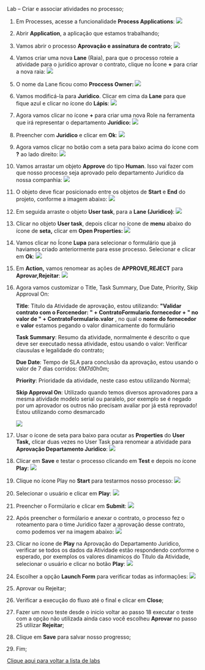 ﻿Lab – Criar e associar atividades no processo;

1. Em Processes, acesse a funcionalidade **Process Applications**:
   ![](Aspose.Words.2b69f4e8-d131-4524-b9f4-e07d5f2f1f9d.001.png)
1. Abrir **Application**, a aplicação que estamos trabalhando;
1. Vamos abrir o processo **Aprovação e assinatura de contrato**;
   ![](Aspose.Words.2b69f4e8-d131-4524-b9f4-e07d5f2f1f9d.002.png)
1. Vamos criar uma nova **Lane** (Raia), para que o processo roteie a atividade para o jurídico aprovar o contrato, clique no Ícone **+** para criar a nova raia:
   ![](Aspose.Words.2b69f4e8-d131-4524-b9f4-e07d5f2f1f9d.003.png)
1. O nome da Lane ficou como **Proccess Owner:
   ![](Aspose.Words.2b69f4e8-d131-4524-b9f4-e07d5f2f1f9d.004.png)**
1. Vamos modificá-la para **Juridico**. Clicar em cima da **Lane** para que fique azul e clicar no ícone do **Lápis**:
   ![](Aspose.Words.2b69f4e8-d131-4524-b9f4-e07d5f2f1f9d.005.png)
1. Agora vamos clicar no ícone **+** para criar uma nova Role na ferramenta que irá representar o departamento **Jurídico:**
   ![](Aspose.Words.2b69f4e8-d131-4524-b9f4-e07d5f2f1f9d.006.png)
1. Preencher com **Juridico** e clicar em **Ok**:
   ![](Aspose.Words.2b69f4e8-d131-4524-b9f4-e07d5f2f1f9d.007.png)
1. Agora vamos clicar no botão com a seta para baixo acima do ícone com **?** ao lado direito:
   ![](Aspose.Words.2b69f4e8-d131-4524-b9f4-e07d5f2f1f9d.008.png)
1. Vamos arrastar um objeto **Approve** do tipo **Human**. Isso vai fazer com que nosso processo seja aprovado pelo departamento Juridico da nossa companhia:
   ![](Aspose.Words.2b69f4e8-d131-4524-b9f4-e07d5f2f1f9d.009.png)
1. O objeto deve ficar posicionado entre os objetos de **Start** e **End** do projeto, conforme a imagem abaixo:
   ![](Aspose.Words.2b69f4e8-d131-4524-b9f4-e07d5f2f1f9d.010.png)
1. Em seguida arraste o objeto **User task**, para a **Lane (Juridico)**:
   ![](Aspose.Words.2b69f4e8-d131-4524-b9f4-e07d5f2f1f9d.011.png)
1. Clicar no objeto **User task**, depois clicar no ícone de **menu** abaixo do ícone de **seta,** clicar em **Open Properties:
   ![](Aspose.Words.2b69f4e8-d131-4524-b9f4-e07d5f2f1f9d.012.png)**
1. Vamos clicar no Ícone **Lupa** para selecionar o formulário que já haviamos criado anteriormente para esse processo. Selecionar e clicar em **Ok**:
   ![](Aspose.Words.2b69f4e8-d131-4524-b9f4-e07d5f2f1f9d.013.png)
1. Em **Action,** vamos renomear as ações de **APPROVE,REJECT** para **Aprovar,Rejeitar**:
   ![](Aspose.Words.2b69f4e8-d131-4524-b9f4-e07d5f2f1f9d.014.png)
1. Agora vamos customizar o Title, Task Summary, Due Date, Priority, Skip Approval On:

   **Title**: Titulo da Atividade de aprovação, estou utilizando: **"Validar contrato com o Forcenedor: " + ContratoFormulario.fornecedor + " no valor de " + ContratoFormulario.valor** , no qual o **nome do fornecedor** e **valor** estamos pegando o valor dinamicamente do formulário

   **Task Summary**: Resumo da atividade, normalmente é descrito o que deve ser executado nessa atividade, estou usando o valor: Verificar clausulas e legalidade do contrato;
   
   **Due Date**: Tempo de SLA para conclusão da aprovação, estou usando o valor de 7 dias corridos: 0M7d0h0m;
   
   **Priority**: Prioridade da atividade, neste caso estou utilizando Normal;
   
   **Skip Approval On**: Utilizado quando temos diversos aprovadores para a mesma atividade modelo serial ou paralelo, por exemplo se é negado por um aprovador os outros não precisam avaliar por já está reprovado! Estou utilizando como desmarcado
   
   ![](Aspose.Words.2b69f4e8-d131-4524-b9f4-e07d5f2f1f9d.015.png)
1. Usar o ícone de seta para baixo para ocutar as **Properties** do **User Task,** clicar duas vezes no User Task para renomear a atividade para **Aprovação Departamento Juridico**:
   ![](Aspose.Words.2b69f4e8-d131-4524-b9f4-e07d5f2f1f9d.016.png)
1. Clicar em **Save** e testar o processo clicando em **Test** e depois no ícone **Play**:
   ![](Aspose.Words.2b69f4e8-d131-4524-b9f4-e07d5f2f1f9d.017.png)
1. Clique no ícone Play no **Start** para testarmos nosso processo:
   ![](Aspose.Words.2b69f4e8-d131-4524-b9f4-e07d5f2f1f9d.018.png)
1. Selecionar o usuário e clicar em **Play**:
   ![](Aspose.Words.2b69f4e8-d131-4524-b9f4-e07d5f2f1f9d.019.png)
1. Preencher o Formúlario e clicar em **Submit**:
   ![](Aspose.Words.2b69f4e8-d131-4524-b9f4-e07d5f2f1f9d.020.png)
1. Após preencher o formúlario e anexar o contrato, o processo fez o roteamento para o time Juridico fazer a aprovação desse contrato, como podemos ver na imagem abaixo:
   ![](Aspose.Words.2b69f4e8-d131-4524-b9f4-e07d5f2f1f9d.021.png)
1. Clicar no ícone de **Play** na Aprovação do Departamento Juridico, verificar se todos os dados da Atividade estão respondendo conforme o esperado, por exemplos os valores dinamicos do Titulo da Atividade, selecionar o usuário e clicar no botão **Play**:
   ![](Aspose.Words.2b69f4e8-d131-4524-b9f4-e07d5f2f1f9d.022.png)
1. Escolher a opção **Launch Form** para verificar todas as informações:
   ![](Aspose.Words.2b69f4e8-d131-4524-b9f4-e07d5f2f1f9d.023.png)
1. Aprovar ou Rejeitar;
1. Verificar a execução do fluxo até o final e clicar em **Close**;
1. Fazer um novo teste desde o inicio voltar ao passo 18 executar o teste com a opção não utilizada ainda caso você escolheu **Aprovar** no passo 25 utilizar **Rejeitar**;
1. Clique em **Save** para salvar nosso progresso;
1. Fim;


[Clique aqui para voltar a lista de labs](https://github.com/vhakamine/OIC_HANDS_ON/blob/main/README.md)
